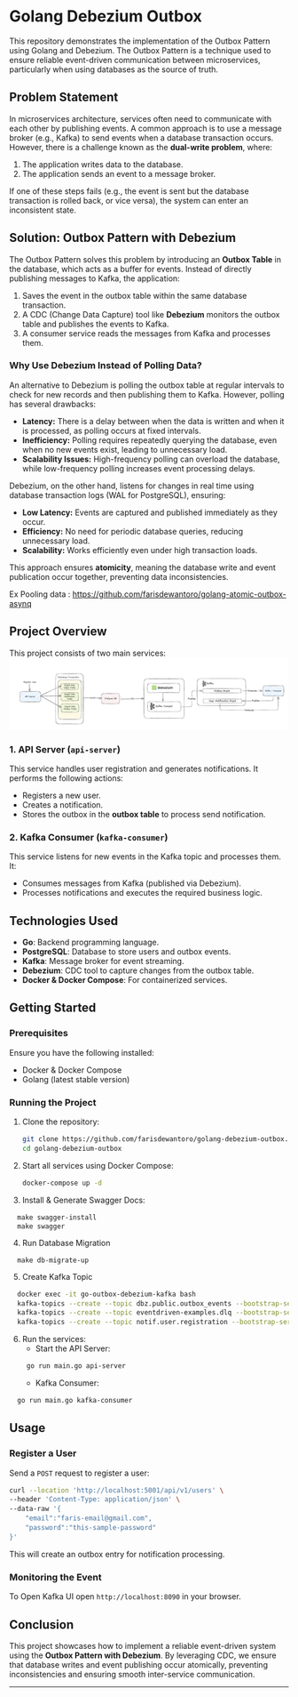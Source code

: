 # Golang Debezium Outbox

This repository demonstrates the implementation of the Outbox Pattern using Golang and Debezium. The Outbox Pattern is a technique used to ensure reliable event-driven communication between microservices, particularly when using databases as the source of truth.

## Problem Statement

In microservices architecture, services often need to communicate with each other by publishing events. A common approach is to use a message broker (e.g., Kafka) to send events when a database transaction occurs. However, there is a challenge known as the **dual-write problem**, where:

1. The application writes data to the database.
2. The application sends an event to a message broker.

If one of these steps fails (e.g., the event is sent but the database transaction is rolled back, or vice versa), the system can enter an inconsistent state.

## Solution: Outbox Pattern with Debezium

The Outbox Pattern solves this problem by introducing an **Outbox Table** in the database, which acts as a buffer for events. Instead of directly publishing messages to Kafka, the application:

1. Saves the event in the outbox table within the same database transaction.
2. A CDC (Change Data Capture) tool like **Debezium** monitors the outbox table and publishes the events to Kafka.
3. A consumer service reads the messages from Kafka and processes them.

### Why Use Debezium Instead of Polling Data?

An alternative to Debezium is polling the outbox table at regular intervals to check for new records and then publishing them to Kafka. However, polling has several drawbacks:
- **Latency:** There is a delay between when the data is written and when it is processed, as polling occurs at fixed intervals.
- **Inefficiency:** Polling requires repeatedly querying the database, even when no new events exist, leading to unnecessary load.
- **Scalability Issues:** High-frequency polling can overload the database, while low-frequency polling increases event processing delays.

Debezium, on the other hand, listens for changes in real time using database transaction logs (WAL for PostgreSQL), ensuring:
- **Low Latency:** Events are captured and published immediately as they occur.
- **Efficiency:** No need for periodic database queries, reducing unnecessary load.
- **Scalability:** Works efficiently even under high transaction loads.

This approach ensures **atomicity**, meaning the database write and event publication occur together, preventing data inconsistencies.

Ex Pooling data : https://github.com/farisdewantoro/golang-atomic-outbox-asynq

## Project Overview

This project consists of two main services:
![alt text](./docs/img/architecture.png)

### 1. API Server (`api-server`)
This service handles user registration and generates notifications. It performs the following actions:
- Registers a new user.
- Creates a notification.
- Stores the outbox in the **outbox table** to process send notification.

### 2. Kafka Consumer (`kafka-consumer`)
This service listens for new events in the Kafka topic and processes them. It:
- Consumes messages from Kafka (published via Debezium).
- Processes notifications and executes the required business logic.

## Technologies Used
- **Go**: Backend programming language.
- **PostgreSQL**: Database to store users and outbox events.
- **Kafka**: Message broker for event streaming.
- **Debezium**: CDC tool to capture changes from the outbox table.
- **Docker & Docker Compose**: For containerized services.

## Getting Started

### Prerequisites
Ensure you have the following installed:
- Docker & Docker Compose
- Golang (latest stable version)

### Running the Project
1. Clone the repository:
   ```sh
   git clone https://github.com/farisdewantoro/golang-debezium-outbox.git
   cd golang-debezium-outbox
   ```

2. Start all services using Docker Compose:
   ```sh
   docker-compose up -d
   ```
3. Install & Generate Swagger Docs:
  ```
    make swagger-install
    make swagger
  ```
4. Run Database Migration
  ```
    make db-migrate-up
  ```
5. Create Kafka Topic
  ```sh
    docker exec -it go-outbox-debezium-kafka bash 
    kafka-topics --create --topic dbz.public.outbox_events --bootstrap-server localhost:9092 --partitions 3 --replication-factor 1 || true &&
    kafka-topics --create --topic eventdriven-examples.dlq --bootstrap-server localhost:9092 --partitions 3 --replication-factor 1 || true &&
    kafka-topics --create --topic notif.user.registration --bootstrap-server localhost:9092 --partitions 3 --replication-factor 1 || true &&
  ```
6. Run the services:
   - Start the API Server:
   ```sh
    go run main.go api-server
   ```
   - Kafka Consumer: 
  ```sh
    go run main.go kafka-consumer
  ```

## Usage
### Register a User
Send a `POST` request to register a user:
```sh
curl --location 'http://localhost:5001/api/v1/users' \
--header 'Content-Type: application/json' \
--data-raw '{
    "email":"faris-email@gmail.com",
    "password":"this-sample-password"
}'
```
This will create an outbox entry for notification processing.


### Monitoring the Event
To Open Kafka UI open `http://localhost:8090` in your browser.


## Conclusion
This project showcases how to implement a reliable event-driven system using the **Outbox Pattern with Debezium**. By leveraging CDC, we ensure that database writes and event publishing occur atomically, preventing inconsistencies and ensuring smooth inter-service communication.

---


